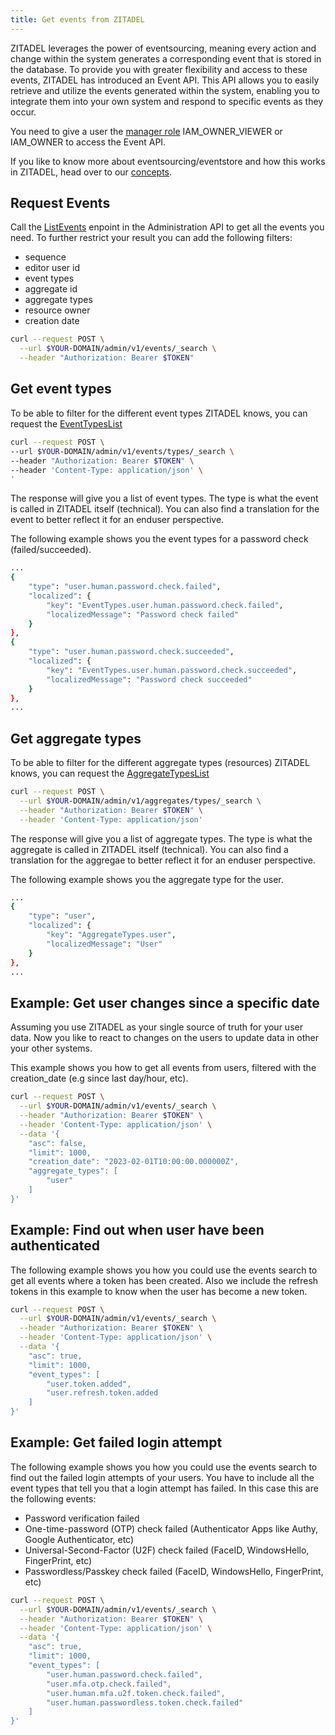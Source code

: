 ```yaml
---
title: Get events from ZITADEL
---
```


ZITADEL leverages the power of eventsourcing, meaning every action and change within the system generates a corresponding event that is stored in the database. 
To provide you with greater flexibility and access to these events, ZITADEL has introduced an Event API. 
This API allows you to easily retrieve and utilize the events generated within the system, enabling you to integrate them into your own system and respond to specific events as they occur.

You need to give a user the [manager role](https://zitadel.com/docs/guides/manage/console/managers) IAM_OWNER_VIEWER or IAM_OWNER to access the Event API.

If you like to know more about eventsourcing/eventstore and how this works in ZITADEL, head over to our [concepts](../../concepts/eventstore/overview).
## Request Events

Call the [ListEvents](../../apis/reference/admin) enpoint in the Administration API to get all the events you need.
To further restrict your result you can add the following filters:
- sequence
- editor user id
- event types
- aggregate id
- aggregate types
- resource owner
- creation date

```bash
curl --request POST \
  --url $YOUR-DOMAIN/admin/v1/events/_search \
  --header "Authorization: Bearer $TOKEN"
```

## Get event types

To be able to filter for the different event types ZITADEL knows, you can request the [EventTypesList](../../apis/reference/admin)

```bash
curl --request POST \
--url $YOUR-DOMAIN/admin/v1/events/types/_search \
--header "Authorization: Bearer $TOKEN" \
--header 'Content-Type: application/json' \
'
```

The response will give you a list of event types. The type is what the event is called in ZITADEL itself (technical).
You can also find a translation for the event to better reflect it for an enduser perspective.

The following example shows you the event types for a password check (failed/succeeded).

```bash
...
{
    "type": "user.human.password.check.failed",
    "localized": {
        "key": "EventTypes.user.human.password.check.failed",
        "localizedMessage": "Password check failed"
    }
},
{
    "type": "user.human.password.check.succeeded",
    "localized": {
        "key": "EventTypes.user.human.password.check.succeeded",
        "localizedMessage": "Password check succeeded"
    }
},
...
```

## Get aggregate types

To be able to filter for the different aggregate types (resources) ZITADEL knows, you can request the [AggregateTypesList](../../apis/reference/admin)

```bash
curl --request POST \
  --url $YOUR-DOMAIN/admin/v1/aggregates/types/_search \
  --header "Authorization: Bearer $TOKEN" \
  --header 'Content-Type: application/json'
```

The response will give you a list of aggregate types. The type is what the aggregate is called in ZITADEL itself (technical).
You can also find a translation for the aggregae to better reflect it for an enduser perspective.

The following example shows you the aggregate type for the user.

```bash
...
{
    "type": "user",
    "localized": {
        "key": "AggregateTypes.user",
        "localizedMessage": "User"
    }
},
...
```

## Example: Get user changes since a specific date

Assuming you use ZITADEL as your single source of truth for your user data.
Now you like to react to changes on the users to update data in other your other systems.

This example shows you how to get all events from users, filtered with the creation_date (e.g since last day/hour, etc).

```bash
curl --request POST \
  --url $YOUR-DOMAIN/admin/v1/events/_search \
  --header "Authorization: Bearer $TOKEN" \
  --header 'Content-Type: application/json' \
  --data '{
	"asc": false,
	"limit": 1000,
	"creation_date": "2023-02-01T10:00:00.000000Z",
	"aggregate_types": [
		"user"
	]
}'
```

## Example: Find out when user have been authenticated

The following example shows you how you could use the events search to get all events where a token has been created.
Also we include the refresh tokens in this example to know when the user has become a new token.

```bash
curl --request POST \
  --url $YOUR-DOMAIN/admin/v1/events/_search \
  --header "Authorization: Bearer $TOKEN" \
  --header 'Content-Type: application/json' \
  --data '{
	"asc": true,
	"limit": 1000,
	"event_types": [
		"user.token.added",
		"user.refresh.token.added
	]
}'
```


## Example: Get failed login attempt

The following example shows you how you could use the events search to find out the failed login attempts of your users.
You have to include all the event types that tell you that a login attempt has failed.
In this case this are the following events:
- Password verification failed
- One-time-password (OTP) check failed (Authenticator Apps like Authy, Google Authenticator, etc)
- Universal-Second-Factor (U2F) check failed (FaceID, WindowsHello, FingerPrint, etc)
- Passwordless/Passkey check failed (FaceID, WindowsHello, FingerPrint, etc)

```bash
curl --request POST \
  --url $YOUR-DOMAIN/admin/v1/events/_search \
  --header "Authorization: Bearer $TOKEN" \
  --header 'Content-Type: application/json' \
  --data '{
	"asc": true,
	"limit": 1000,
	"event_types": [
		"user.human.password.check.failed",
		"user.mfa.otp.check.failed",
		"user.human.mfa.u2f.token.check.failed",
		"user.human.passwordless.token.check.failed"
	]
}'
```


